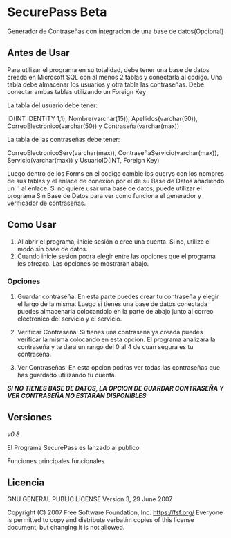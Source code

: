 # SecurePass Beta
Generador de Contraseñas con integracion de una base de datos(Opcional)

## Antes de Usar
Para utilizar el programa en su totalidad, debe tener una base de datos creada en Microsoft SQL con al menos 2 tablas y conectarla al codigo. Una tabla debe almacenar los usuarios y otra tabla las contraseñas. Debe conectar ambas tablas utilizando un Foreign Key

La tabla del usuario debe tener:

ID(INT IDENTITY 1,1), Nombre(varchar(15)), Apellidos(varchar(50)), CorreoElectronico(varchar(50)) y Contraseña(varchar(max))

La tabla de las contraseñas debe tener:

CorreoElectronicoServ(varchar(max)), ContraseñaServicio(varchar(max)), Servicio(varchar(max)) y UsuarioID(INT, Foreign Key)

Luego dentro de los Forms en el codigo cambie los querys con los nombres de sus tablas y el enlace de conexión por el de su Base de Datos añadiendo un '\' al enlace.
Si no quiere usar una base de datos, puede utilizar el programa Sin Base de Datos para ver como funciona el generador y verificador de contraseñas.

## Como Usar
1. Al abrir el programa, inicie sesión o cree una cuenta. Si no, utilize el modo sin base de datos.
2. Cuando inicie sesion podra elegir entre las opciones que el programa les ofrezca. Las opciones se mostraran abajo.
   
### Opciones
1. Guardar contraseña: En esta parte puedes crear tu contraseña y elegir el largo de la misma. Luego si tienes una base de datos conectada puedes almacenarla colocandolo en la parte de abajo junto al correo electronico del servicio y el servicio.

2. Verificar Contraseña: Si tienes una contraseña ya creada puedes verificar la misma colocando en esta opcion. El programa analizara la contraseña y te dara un rango del 0 al 4 de cuan segura es tu contraseña.

3. Ver Contraseñas: En esta opcion podras ver todas las contraseñas que has guardado utilizando tu cuenta.

***SI NO TIENES BASE DE DATOS, LA OPCION DE GUARDAR CONTRASEÑA Y VER CONTRASEÑA NO ESTARAN DISPONIBLES***

## Versiones 
*v0.8*

El Programa SecurePass es lanzado al publico

Funciones principales funcionales

## Licencia
GNU GENERAL PUBLIC LICENSE
Version 3, 29 June 2007

 Copyright (C) 2007 Free Software Foundation, Inc. https://fsf.org/
 Everyone is permitted to copy and distribute verbatim copies
 of this license document, but changing it is not allowed.
